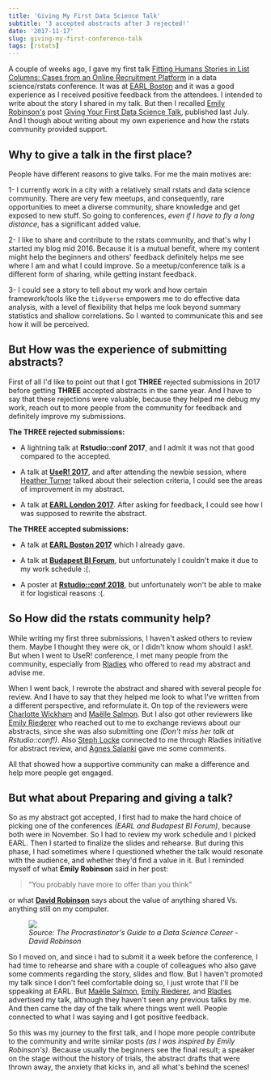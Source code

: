 ```yaml
---
title: 'Giving My First Data Science Talk'
subtitle: '3 accepted abstracts after 3 rejected!'
date: '2017-11-17'
slug: giving-my-first-conference-talk
tags: [rstats]
---
```


A couple of weeks ago, I gave my first talk [Fitting Humans Stories in List Columns: Cases from an Online Recruitment Platform](bit.ly/earl-omayma) in a data science/rstats conference. It was at [EARL Boston](https://earlconf.com/boston/) and it was a good experience as I received positive feedback from the attendees. I intended to write about the story I shared in my talk. But then I recalled [Emily Robinson's](https://twitter.com/robinson_es) post [Giving Your First Data Science Talk](https://robinsones.github.io/Giving-Your-First-Data-Science-Talk/), published last July. And I though about writing about my own experience and how the rstats community provided support.

## Why to give a talk in the first place?

People have different reasons to give talks. For me the main motives are:

1- I currently work in a city with a relatively small rstats and data science community. There are very few meetups, and consequently, rare opportunities to meet a diverse community, share knowledge and get exposed to new stuff. So going to conferences, *even if I have to fly a long distance*, has a significant added value.

2- I like to share and contribute to the rstats community, and that's why I started my blog mid 2016. Because it is a mutual benefit, where my content might help the beginners and others' feedback definitely helps me see where I am and what I could improve. So a meetup/conference talk is a different form of sharing, while getting instant feedback.

3- I could see a story to tell about my work and how certain framework/tools like the `tidyverse` empowers me to do effective data analysis, with a level of flexibility that helps me look beyond summary statistics and shallow correlations. So I wanted to communicate this and see how it will be perceived. 

## But How was the experience of submitting abstracts?

First of all I'd like to point out that I got **THREE** rejected submissions in 2017 before getting **THREE** accepted abstracts in the same year. And I have to say that these rejections were valuable, because they helped me debug my work, reach out to more people from the community for feedback and definitely improve my submissions. 

**The THREE rejected submissions:**

- A lightning talk at **Rstudio::conf 2017**, and I admit it was not that good compared to the accepted.

- A talk at [**UseR! 2017**](https://user2017.brussels/), and after attending the newbie session, where [Heather Turner](https://twitter.com/HeathrTurnr) talked about their selection criteria, I could see the areas of improvement in my abstract.

- A talk at [**EARL London 2017**](https://earlconf.com/london/). After asking for feedback, I could see how I was supposed to rewrite the abstract.


**The THREE accepted submissions:**

- A talk at [**EARL Boston 2017**](https://earlconf.com/boston/) which I already gave.

- A talk at [**Budapest BI Forum**](http://budapestbiforum.hu/2017/en/), but unfortunately I couldn't make it due to my work schedule :(.

- A poster at [**Rstudio::conf 2018**](https://www.rstudio.com/conference/), but unfortunately won't be able to make it for logistical reasons :(. 

## So How did the rstats community help?

While writing my first three submissions, I haven't asked others to review them. Maybe I thought they were ok, or I didn't know whom should I ask!. But when I went to UseR! conference, I met many people from the community, especially from [Rladies](https://rladies.org/) who offered to read my abstract and advise me. 

When I went back, I rewrote the abstract and shared with several people for review. And I have to say that they helped me look to what I've written from a different perspective, and reformulate it. On top of the reviewers were [Charlotte Wickham](https://twitter.com/CVWickham) and [Maëlle Salmon](https://twitter.com/ma_salmon). But I also got other reviewers like [Emily Riederer](https://twitter.com/EmilyRiederer) who reached out to me to exchange reviews about our abstracts, since she was also submitting one *(Don't miss her talk at Rstudio::conf!)*. Also [Steph Locke](https://twitter.com/SteffLocke) connected to me through Rladies initiative for abstract review, and [Agnes Salanki](https://twitter.com/salankia) gave me some comments.

All that showed how a supportive community can make a difference and help more people get engaged.

## But what about Preparing and giving a talk?

So as my abstract got accepted, I first had to make the hard choice of picking one of the conferences *(EARL and Budapest BI Forum)*, because both were in November. So I had to review my work schedule and I picked EARL. Then I started to finalize the slides and rehearse. But during this phase, I had sometimes where I questioned whether the talk would resonate with the audience, and whether they'd find a value in it. But I reminded myself of what **Emily Robinson** said in her post:

> "You probably have more to offer than you think"

or what [**David Robinson**](https://twitter.com/drob) says about the value of anything shared Vs. anything still on my computer.

<figure><img src='/post/2017-11-17_first-conf-talk/drob_fig.png'><figcaption><i>Source: The Procrastinator's Guide to a Data Science Career - David Robinson</i></figcaption></figure>

So I moved on, and since i had to submit it a week before the conference, I had time to rehearse and share with a couple of colleagues who also gave some comments regarding the story, slides and flow. But I haven't promoted my talk since I don't feel comfortable doing so, I just wrote that I'll be sppeaking at EARL. But [Maëlle Salmon](https://twitter.com/ma_salmon), [Emily Riederer](https://twitter.com/EmilyRiederer), and [Rladies](https://twitter.com/RLadiesGlobal) advertised my talk, although they haven't seen any previous talks by me. And then came the day of the talk where things went well. People connected to what I was saying and I got positive feedback.

So this was my journey to the first talk, and I hope more people contribute to the community and write similar posts *(as I was inspired by Emily Robinson's)*. Because usually the beginners see the final result; a speaker on the stage without the history of trials, the abstract drafts that were thrown away, the anxiety that kicks in, and all what's behind the scenes!